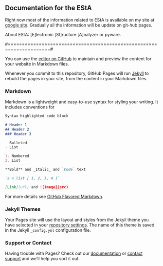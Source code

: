 ## Documentation for the EStA

Right now most of the information related to EStA is available on my site at [google site](https://sites.google.com/view/1009ukumars/code-development). Gradually all the information will be update on git-hub pages. 

About EStA: [E]lectronic [St]ructure [A]nalyzer or pyware.


#=====================================================================#

You can use the [editor on GitHub](https://github.com/skphy/etest/edit/gh-pages/index.md) to maintain and preview the content for your website in Markdown files.

Whenever you commit to this repository, GitHub Pages will run [Jekyll](https://jekyllrb.com/) to rebuild the pages in your site, from the content in your Markdown files.

### Markdown

Markdown is a lightweight and easy-to-use syntax for styling your writing. It includes conventions for

```markdown
Syntax highlighted code block

# Header 1
## Header 2
### Header 3

- Bulleted
- List

1. Numbered
2. List

**Bold** and _Italic_ and `Code` text

`a = list [ 1, 2, 3, 4 ]`

[Link](url) and ![Image](src)
```

For more details see [GitHub Flavored Markdown](https://guides.github.com/features/mastering-markdown/).

### Jekyll Themes

Your Pages site will use the layout and styles from the Jekyll theme you have selected in your [repository settings](https://github.com/skphy/etest/settings/pages). The name of this theme is saved in the Jekyll `_config.yml` configuration file.

### Support or Contact

Having trouble with Pages? Check out our [documentation](https://docs.github.com/categories/github-pages-basics/) or [contact support](https://support.github.com/contact) and we’ll help you sort it out.
